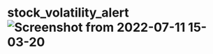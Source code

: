 # stock_volatility_alert![Screenshot from 2022-07-11 15-03-20](https://user-images.githubusercontent.com/106507229/178424790-0856df19-5b29-469a-81ad-af08f372e03d.png)
